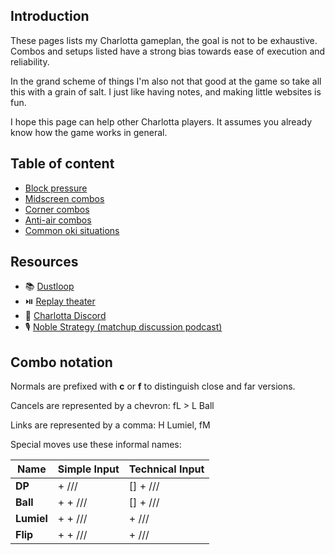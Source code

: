 ## Introduction

These pages lists my Charlotta gameplan, the goal is not to be exhaustive. Combos and setups listed have a strong bias towards ease of execution and reliability.

In the grand scheme of things I'm also not that good at the game so take all this with a grain of salt. I just like having notes, and making little websites is fun.

I hope this page can help other Charlotta players. It assumes you already know how the game works in general.

## Table of content

- [Block pressure](block-pressure.md)
- [Midscreen combos](midscreen.md)
- [Corner combos](corner.md)
- [Anti-air combos](anti-air.md)
- [Common oki situations](oki.md)

## Resources

- 📚️ [Dustloop](https://www.dustloop.com/w/GBVSR/Charlotta)
- ⏯️ [Replay theater](https://replaytheater.app/?game=gbvs&c1=Charlotta)
- 💬 [Charlotta Discord](https://discord.gg/k9Dxx7d84w)
- 🎙️ [Noble Strategy (matchup discussion podcast)](https://www.youtube.com/channel/UCYU9Ndw2qxSkMZNx4xsjdyQ)

## Combo notation

Normals are prefixed with **c** or **f** to distinguish close and far versions.

Cancels are represented by a chevron: <combo>fL > L Ball</combo>

Links are represented by a comma: <combo>H Lumiel, fM</combo>

Special moves use these informal names:

| Name | Simple Input | Technical Input |
| ---- | ------------ | --------------- |
**DP**|<embed skill> + <embed light>/<embed medium>/<embed heavy>/<embed unique>|[<embed d2>]<embed d8> + <embed light>/<embed medium>/<embed heavy>/<embed unique>|
**Ball**|<embed d6> + <embed skill> + <embed light>/<embed medium>/<embed heavy>/<embed unique>|[<embed d4>]<embed d6> + <embed light>/<embed medium>/<embed heavy>/<embed unique>
**Lumiel**|<embed d4> + <embed skill> + <embed light>/<embed medium>/<embed heavy>/<embed unique>|<embed d214> + <embed light>/<embed medium>/<embed heavy>/<embed unique>
**Flip**|<embed d2> + <embed skill> + <embed light>/<embed medium>/<embed heavy>/<embed unique>|<embed d2><embed d2> + <embed light>/<embed medium>/<embed heavy>/<embed unique>
